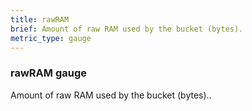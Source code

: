 ```yaml
---
title: rawRAM
brief: Amount of raw RAM used by the bucket (bytes).
metric_type: gauge
---
```

### rawRAM gauge

Amount of raw RAM used by the bucket (bytes)..